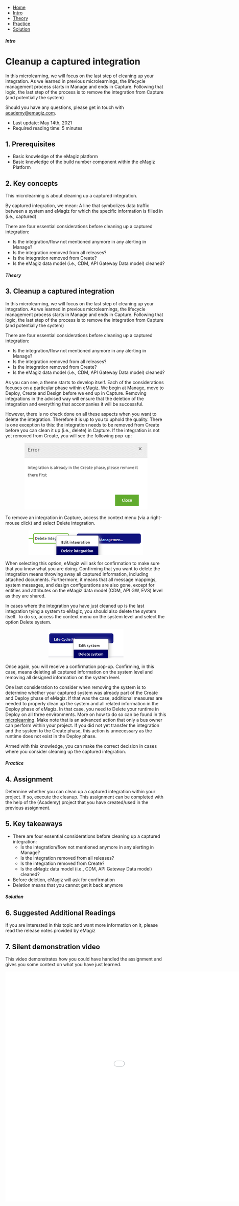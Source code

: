<div class="ez-academy">
    <div class="ez-academy__body">
        <main class="micro-learning">
        <ul class="doc-nav">
            <li class="doc-nav__item"><a href="../../docs/microlearning/novice-lifecycle-management-index" class="doc-nav__link">Home</a></li>
            <li class="doc-nav__item"><a href="#intro" class="doc-nav__link">Intro</a></li>
            <li class="doc-nav__item"><a href="#theory" class="doc-nav__link">Theory</a></li>
            <li class="doc-nav__item"><a href="#practice" class="doc-nav__link">Practice</a></li>
            <li class="doc-nav__item"><a href="#solution" class="doc-nav__link">Solution</a></li>
        </ul>

<div class="doc">

##### Intro

# Cleanup a captured integration
 
In this microlearning, we will focus on the last step of cleaning up your integration. As we learned in previous microlearnings, the lifecycle management process starts in Manage and ends in Capture. Following that logic, the last step of the process is to remove the integration from Capture (and potentially the system)

Should you have any questions, please get in touch with academy@emagiz.com.

- Last update: May 14th, 2021
- Required reading time: 5 minutes

## 1. Prerequisites
- Basic knowledge of the eMagiz platform
- Basic knowledge of the build number component within the eMagiz Platform

## 2. Key concepts
This microlearning is about cleaning up a captured integration.

By captured integration, we mean: A line that symbolizes data traffic between a system and eMagiz for which the specific information is filled in (i.e., captured)

There are four essential considerations before cleaning up a captured integration:

- Is the integration/flow not mentioned anymore in any alerting in Manage?
- Is the integration removed from all releases?
- Is the integration removed from Create?
- Is the eMagiz data model (i.e., CDM, API Gateway Data model) cleaned?

##### Theory
  
## 3. Cleanup a captured integration

In this microlearning, we will focus on the last step of cleaning up your integration. As we learned in previous microlearnings, the lifecycle management process starts in Manage and ends in Capture. Following that logic, the last step of the process is to remove the integration from Capture (and potentially the system)

There are four essential considerations before cleaning up a captured integration:

- Is the integration/flow not mentioned anymore in any alerting in Manage?
- Is the integration removed from all releases?
- Is the integration removed from Create?
- Is the eMagiz data model (i.e., CDM, API Gateway Data model) cleaned?

As you can see, a theme starts to develop itself. Each of the considerations focuses on a particular phase within eMagiz. We begin at Manage, move to Deploy, Create and Design before we end up in Capture. Removing integrations in the advised way will ensure that the deletion of the integration and everything that accompanies it will be successful.

However, there is no check done on all these aspects when you want to delete the integration. Therefore it is up to you to uphold the quality. There is one exception to this: the integration needs to be removed from Create before you can clean it up (i.e., delete) in Capture. If the integration is not yet removed from Create, you will see the following pop-up:

<p align="center"><img src="../../img/microlearning/novice-lifecycle-management-cleanup-a-captured-integration--not-able-to-remove.png"></p>

To remove an integration in Capture, access the context menu (via a right-mouse click) and select Delete integration.

<p align="center"><img src="../../img/microlearning/novice-lifecycle-management-cleanup-a-captured-integration--delete-integration.png"></p>

When selecting this option, eMagiz will ask for confirmation to make sure that you know what you are doing. Confirming that you want to delete the integration means throwing away all captured information, including attached documents. Furthermore, it means that all message mappings, system messages, and design configurations are also gone, except for entities and attributes on the eMagiz data model (CDM, API GW, EVS) level as they are shared.

In cases where the integration you have just cleaned up is the last integration tying a system to eMagiz, you should also delete the system itself. To do so, access the context menu on the system level and select the option Delete system. 

<p align="center"><img src="../../img/microlearning/novice-lifecycle-management-cleanup-a-captured-integration--delete-system.png"></p>

Once again, you will receive a confirmation pop-up. Confirming, in this case, means deleting all captured information on the system level and removing all designed information on the system level.

One last consideration to consider when removing the system is to determine whether your captured system was already part of the Create and Deploy phase of eMagiz. If that was the case, additional measures are needed to properly clean up the system and all related information in the Deploy phase of eMagiz. In that case, you need to Delete your runtime in Deploy on all three environments. More on how to do so can be found in this [microlearning](cleanup-a-deployed-runtime.md). Make note that is an advanced action that only a bus owner can perform within your project. If you did not yet transfer the integration and the system to the Create phase, this action is unnecessary as the runtime does not exist in the Deploy phase.

Armed with this knowledge, you can make the correct decision in cases where you consider cleaning up the captured integration.

##### Practice

## 4. Assignment

Determine whether you can clean up a captured integration within your project. If so, execute the cleanup.
This assignment can be completed with the help of the (Academy) project that you have created/used in the previous assignment.

## 5. Key takeaways

- There are four essential considerations before cleaning up a captured integration:
    - Is the integration/flow not mentioned anymore in any alerting in Manage?
    - Is the integration removed from all releases?
    - Is the integration removed from Create?
    - Is the eMagiz data model (i.e., CDM, API Gateway Data model) cleaned?
- Before deletion, eMagiz will ask for confirmation
- Deletion means that you cannot get it back anymore

##### Solution

## 6. Suggested Additional Readings

If you are interested in this topic and want more information on it, please read the release notes provided by eMagiz

## 7. Silent demonstration video

This video demonstrates how you could have handled the assignment and gives you some context on what you have just learned. 

<iframe width="1280" height="720" src="../../vid/microlearning/novice-lifecycle-management-cleanup-a-captured-integration.mp4" frameborder="0" allow="accelerometer; autoplay; clipboard-write; encrypted-media; gyroscope; picture-in-picture" allowfullscreen></iframe>

</div>
</main>
</div>
</div>